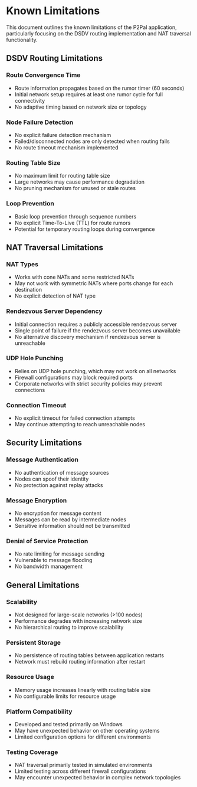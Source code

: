 # Known Limitations

This document outlines the known limitations of the P2Pal application, particularly focusing on the DSDV routing implementation and NAT traversal functionality.

## DSDV Routing Limitations

### Route Convergence Time
- Route information propagates based on the rumor timer (60 seconds)
- Initial network setup requires at least one rumor cycle for full connectivity
- No adaptive timing based on network size or topology

### Node Failure Detection
- No explicit failure detection mechanism
- Failed/disconnected nodes are only detected when routing fails
- No route timeout mechanism implemented

### Routing Table Size
- No maximum limit for routing table size
- Large networks may cause performance degradation
- No pruning mechanism for unused or stale routes

### Loop Prevention
- Basic loop prevention through sequence numbers
- No explicit Time-To-Live (TTL) for route rumors
- Potential for temporary routing loops during convergence

## NAT Traversal Limitations

### NAT Types
- Works with cone NATs and some restricted NATs
- May not work with symmetric NATs where ports change for each destination
- No explicit detection of NAT type

### Rendezvous Server Dependency
- Initial connection requires a publicly accessible rendezvous server
- Single point of failure if the rendezvous server becomes unavailable
- No alternative discovery mechanism if rendezvous server is unreachable

### UDP Hole Punching
- Relies on UDP hole punching, which may not work on all networks
- Firewall configurations may block required ports
- Corporate networks with strict security policies may prevent connections

### Connection Timeout
- No explicit timeout for failed connection attempts
- May continue attempting to reach unreachable nodes

## Security Limitations

### Message Authentication
- No authentication of message sources
- Nodes can spoof their identity
- No protection against replay attacks

### Message Encryption
- No encryption for message content
- Messages can be read by intermediate nodes
- Sensitive information should not be transmitted

### Denial of Service Protection
- No rate limiting for message sending
- Vulnerable to message flooding
- No bandwidth management

## General Limitations

### Scalability
- Not designed for large-scale networks (>100 nodes)
- Performance degrades with increasing network size
- No hierarchical routing to improve scalability

### Persistent Storage
- No persistence of routing tables between application restarts
- Network must rebuild routing information after restart

### Resource Usage
- Memory usage increases linearly with routing table size
- No configurable limits for resource usage

### Platform Compatibility
- Developed and tested primarily on Windows
- May have unexpected behavior on other operating systems
- Limited configuration options for different environments

### Testing Coverage
- NAT traversal primarily tested in simulated environments
- Limited testing across different firewall configurations
- May encounter unexpected behavior in complex network topologies
